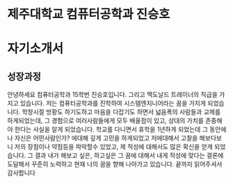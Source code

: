 # 제주대학교 컴퓨터공학과 진승호

# 자기소개서

## 성장과정
   안녕하세요 컴퓨터공학과 15학번 진승호입니다.
그리고 맥도날드 트레이너의 직급을 가지고 있습니다.
저는 컴퓨터공학과를 진학하여 시스템엔지니어라는 꿈을 가지게 되었습니다.
학창시절 방황도 하기도하고 마음을 다잡기도 하면서 넓음폭의 사람들과 교제를 하게되었는데, 그 경험으로 여러사람들에게 모두 배울점이 있고, 상대의 가치를 존중해야 한다는 사실을 알게 되었습니다. 학교를 다니면서 휴학을 1년하게 되었는데 그 동안에 나 자신은 어떤사람인가? 에대해 깊게 고민을 하게되었고 저에대해서 고찰을 해보다보니 저의 장점이나 약점등을 파악할수 있었고, 제 적성에 대해서도 많은 확신을 얻게 되었습니다. 그 결과 내가 해보고 싶은, 하고싶은 그 꿈에 대해서 내게 적성에 맞다는 결론에 도달해서 꾸준히 노력하고 현재 나의 꿈을 향해 나아가고 있습니다.
끝까지 읽어주셔서 감사합니다
